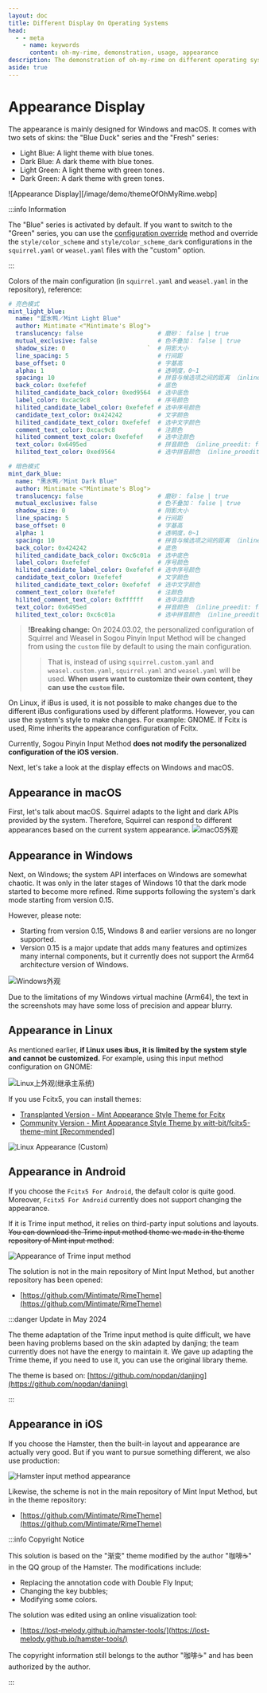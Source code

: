 ```yaml
---
layout: doc
title: Different Display On Operating Systems
head:
  - - meta
    - name: keywords
      content: oh-my-rime, demonstration, usage, appearance
description: The demonstration of oh-my-rime on different operating system platforms. It is adapted to dark and light modes, but there may be variations depending on the different operating systems and frameworks used for rime implementation.
aside: true
---
```

# Appearance Display <Badge type="tip" text="^2024.04" />
The appearance is mainly designed for Windows and macOS. It comes with two sets of skins: the "Blue Duck" series and the "Fresh" series:
- Light Blue: A light theme with blue tones.
- Dark Blue: A dark theme with blue tones.
- Light Green: A light theme with green tones.
- Dark Green: A dark theme with green tones.

![Appearance Display][/image/demo/themeOfOhMyRime.webp]

:::info Information

The "Blue" series is activated by default. If you want to switch to the "Green" series, you can use the [configuration override](/zh/guide/configurationOverride.html) method and override the `style/color_scheme` and `style/color_scheme_dark` configurations in the `squirrel.yaml` or `weasel.yaml` files with the "custom" option.

:::


Colors of the main configuration (in `squirrel.yaml` and `weasel.yaml` in the repository), reference:
```yaml
# 亮色模式
mint_light_blue:
  name: "蓝水鸭／Mint Light Blue"
  author: Mintimate <"Mintimate's Blog">
  translucency: false                     # 磨砂： false | true
  mutual_exclusive: false                 # 色不叠加： false | true
  shadow_size: 0                       `  # 阴影大小
  line_spacing: 5                         # 行间距
  base_offset: 0                          # 字基高
  alpha: 1                                # 透明度，0~1
  spacing: 10                             # 拼音与候选项之间的距离 （inline_preedit: false）
  back_color: 0xefefef                    # 底色
  hilited_candidate_back_color: 0xed9564  # 选中底色
  label_color: 0xcac9c8                   # 序号颜色
  hilited_candidate_label_color: 0xefefef # 选中序号颜色
  candidate_text_color: 0x424242          # 文字颜色
  hilited_candidate_text_color: 0xefefef  # 选中文字颜色
  comment_text_color: 0xcac9c8            # 注颜色
  hilited_comment_text_color: 0xefefef    # 选中注颜色
  text_color: 0x6495ed                    # 拼音颜色 （inline_preedit: false）
  hilited_text_color: 0xed9564            # 选中拼音颜色 （inline_preedit: false）

# 暗色模式
mint_dark_blue:
  name: "黑水鸭／Mint Dark Blue"
  author: Mintimate <"Mintimate's Blog">
  translucency: false                     # 磨砂： false | true
  mutual_exclusive: false                 # 色不叠加： false | true
  shadow_size: 0                          # 阴影大小
  line_spacing: 5                         # 行间距
  base_offset: 0                          # 字基高
  alpha: 1                                # 透明度，0~1
  spacing: 10                             # 拼音与候选项之间的距离 （inline_preedit: false）
  back_color: 0x424242                    # 底色
  hilited_candidate_back_color: 0xc6c01a  # 选中底色
  label_color: 0xefefef                   # 序号颜色
  hilited_candidate_label_color: 0xefefef # 选中序号颜色
  candidate_text_color: 0xefefef          # 文字颜色
  hilited_candidate_text_color: 0xefefef  # 选中文字颜色
  comment_text_color: 0xefefef            # 注颜色
  hilited_comment_text_color: 0xffffff    # 选中注颜色
  text_color: 0x6495ed                    # 拼音颜色 （inline_preedit: false）
  hilited_text_color: 0xc6c01a            # 选中拼音颜色 （inline_preedit: false）
```

> **!Breaking change:** On 2024.03.02, the personalized configuration of Squirrel and Weasel in Sogou Pinyin Input Method will be changed from using the `custom` file by default to using the main configuration.
>> That is, instead of using `squirrel.custom.yaml` and `weasel.custom.yaml`, `squirrel.yaml` and `weasel.yaml` will be used. **When users want to customize their own content, they can use the `custom` file.**

On Linux, if iBus is used, it is not possible to make changes due to the different iBus configurations used by different platforms. However, you can use the system's style to make changes. For example: GNOME. If Fcitx is used, Rime inherits the appearance configuration of Fcitx.

Currently, Sogou Pinyin Input Method **does not modify the personalized configuration of the iOS version.**

Next, let's take a look at the display effects on Windows and macOS.

## Appearance in macOS
First, let's talk about macOS. Squirrel adapts to the light and dark APIs provided by the system. Therefore, Squirrel can respond to different appearances based on the current system appearance.
![macOS外观](/image/demo/macOS_Mint.webp)

## Appearance in Windows
Next, on Windows; the system API interfaces on Windows are somewhat chaotic. It was only in the later stages of Windows 10 that the dark mode started to become more refined. Rime supports following the system's dark mode starting from version 0.15.

However, please note:
- Starting from version 0.15, Windows 8 and earlier versions are no longer supported.
- Version 0.15 is a major update that adds many features and optimizes many internal components, but it currently does not support the Arm64 architecture version of Windows.

![Windows外观](/image/demo/Windows_Mint.webp)

Due to the limitations of my Windows virtual machine (Arm64), the text in the screenshots may have some loss of precision and appear blurry.

<div class="wwads-cn wwads-horizontal" data-id="266" ></div>

## Appearance in Linux
As mentioned earlier, **if Linux uses ibus, it is limited by the system style and cannot be customized.** For example, using this input method configuration on GNOME:

![Linux上外观(继承主系统)](/image/demo/Linux_Mint.webp)

If you use Fcitx5, you can install themes:
- [Transplanted Version - Mint Appearance Style Theme for Fcitx](/resources/ohMyRimeThemeForFcitx5.zip)
- [Community Version - Mint Appearance Style Theme by witt-bit/fcitx5-theme-mint [Recommended]](https://github.com/witt-bit/fcitx5-theme-mint)

![Linux Appearance (Custom)](/image/demo/Linux_MintGreenLight.gif)

## Appearance in Android <Badge type="tip" text="^2024.05" />
If you choose the `Fcitx5 For Android`, the default color is quite good. Moreover, `Fcitx5 For Android` currently does not support changing the appearance.

If it is Trime input method, it relies on third-party input solutions and layouts. ~~You can download the Trime input method theme we made in the theme repository of Mint input method~~:

![Appearance of Trime input method](/image/demo/Trime_Mint.webp)

The solution is not in the main repository of Mint Input Method, but another repository has been opened:
- [https://github.com/Mintimate/RimeTheme](https://github.com/Mintimate/RimeTheme)

:::danger Update in May 2024

The theme adaptation of the Trime input method is quite difficult, we have been having problems based on the skin adapted by danjing; the team currently does not have the energy to maintain it. We gave up adapting the Trime theme, if you need to use it, you can use the original library theme.

The theme is based on: [https://github.com/nopdan/danjing](https://github.com/nopdan/danjing)

:::

## Appearance in iOS

If you choose the Hamster, then the built-in layout and appearance are actually very good. But if you want to pursue something different, we also use production:

![Hamster input method appearance](/image/demo/Hamster_Mint.webp)

Likewise, the scheme is not in the main repository of Mint Input Method, but in the theme repository:
- [https://github.com/Mintimate/RimeTheme](https://github.com/Mintimate/RimeTheme)


:::info Copyright Notice

This solution is based on the "渐变" theme modified by the author "咖啡☕" in the QQ group of the Hamster. The modifications include:
- Replacing the annotation code with Double Fly Input;
- Changing the key bubbles;
- Modifying some colors.

The solution was edited using an online visualization tool:
- [https://lost-melody.github.io/hamster-tools/](https://lost-melody.github.io/hamster-tools/)

The copyright information still belongs to the author "咖啡☕" and has been authorized by the author.

:::